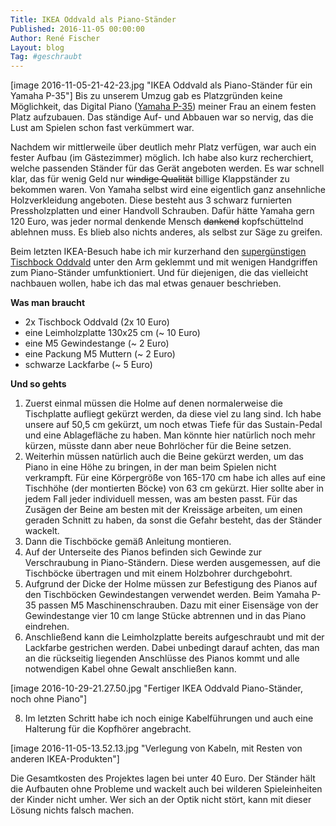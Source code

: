 ```yaml
---
Title: IKEA Oddvald als Piano-Ständer
Published: 2016-11-05 00:00:00
Author: René Fischer
Layout: blog
Tag: #geschraubt
---
```

[image 2016-11-05-21-42-23.jpg "IKEA Oddvald als Piano-Ständer für ein Yamaha P-35"]
Bis zu unserem Umzug gab es Platzgründen keine Möglichkeit, das Digital Piano ([Yamaha P-35](http://e-piano-tests.de/yamaha-p-35/)) meiner Frau an einem festen Platz aufzubauen. Das ständige Auf- und Abbauen war so nervig, das die Lust am Spielen schon fast verkümmert war.

Nachdem wir mittlerweile über deutlich mehr Platz verfügen, war auch ein fester Aufbau (im Gästezimmer) möglich. Ich habe also kurz recherchiert, welche passenden Ständer für das Gerät angeboten werden. Es war schnell klar, das für wenig Geld nur ~~windige Qualität~~ billige Klappständer zu bekommen waren. Von Yamaha selbst wird eine eigentlich ganz ansehnliche Holzverkleidung angeboten. Diese besteht aus 3 schwarz furnierten Pressholzplatten und einer Handvoll Schrauben. Dafür hätte Yamaha gern 120 Euro, was jeder normal denkende Mensch <del>dankend</del> kopfschüttelnd ablehnen muss. Es blieb also nichts anderes, als selbst zur Säge zu greifen.

Beim letzten IKEA-Besuch habe ich mir kurzerhand den [supergünstigen Tischbock Oddvald](http://www.ikea.com/de/de/catalog/products/10118971/) unter den Arm geklemmt und mit wenigen Handgriffen zum Piano-Ständer umfunktioniert. Und für diejenigen, die das vielleicht nachbauen wollen, habe ich das mal etwas genauer beschrieben.

**Was man braucht**

* 2x Tischbock Oddvald (2x 10 Euro)
* eine Leimholzplatte 130x25 cm (~ 10 Euro)
* eine M5 Gewindestange (~ 2 Euro)
* eine Packung M5 Muttern (~ 2 Euro)
* schwarze Lackfarbe (~ 5 Euro)

**Und so gehts**

1. Zuerst einmal müssen die Holme auf denen normalerweise die Tischplatte aufliegt gekürzt werden, da diese viel zu lang sind. Ich habe unsere auf 50,5 cm gekürzt, um noch etwas Tiefe für das Sustain-Pedal und eine Ablagefläche zu haben. Man könnte hier natürlich noch mehr kürzen, müsste dann aber neue Bohrlöcher für die Beine setzen.
2. Weiterhin müssen natürlich auch die Beine gekürzt werden, um das Piano in eine Höhe zu bringen, in der man beim Spielen nicht verkrampft. Für eine Körpergröße von 165-170 cm habe ich alles auf eine Tischhöhe (der montierten Böcke) von 63 cm gekürzt. Hier sollte aber in jedem Fall jeder individuell messen, was am besten passt. Für das Zusägen der Beine am besten mit der Kreissäge arbeiten, um einen geraden Schnitt zu haben, da sonst die Gefahr besteht, das der Ständer wackelt.
3. Dann die Tischböcke gemäß Anleitung montieren.
4. Auf der Unterseite des Pianos befinden sich Gewinde zur Verschraubung in Piano-Ständern. Diese werden ausgemessen, auf die Tischböcke übertragen und mit einem Holzbohrer durchgebohrt.
5. Aufgrund der Dicke der Holme müssen zur Befestigung des Pianos auf den Tischböcken Gewindestangen verwendet werden. Beim Yamaha P-35 passen M5 Maschinenschrauben. Dazu mit einer Eisensäge von der Gewindestange vier 10 cm lange Stücke abtrennen und in das Piano eindrehen.
6. Anschließend kann die Leimholzplatte bereits aufgeschraubt und mit der Lackfarbe gestrichen werden. Dabei unbedingt darauf achten, das man an die rückseitig liegenden Anschlüsse des Pianos kommt und alle notwendigen Kabel ohne Gewalt anschließen kann.

[image 2016-10-29-21.27.50.jpg "Fertiger IKEA Oddvald Piano-Ständer, noch ohne Piano"]

8. Im letzten Schritt habe ich noch einige Kabelführungen und auch eine Halterung für die Kopfhörer angebracht.

[image 2016-11-05-13.52.13.jpg "Verlegung von Kabeln, mit Resten von anderen IKEA-Produkten"]


Die Gesamtkosten des Projektes lagen bei unter 40 Euro. Der Ständer hält die Aufbauten ohne Probleme und wackelt auch bei wilderen Spieleinheiten der Kinder nicht umher. Wer sich an der Optik nicht stört, kann mit dieser Lösung nichts falsch machen.
